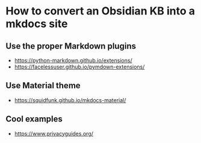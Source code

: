 # How to convert an Obsidian KB into a mkdocs site

## Use the proper Markdown plugins
- https://python-markdown.github.io/extensions/
- https://facelessuser.github.io/pymdown-extensions/

## Use Material theme
- https://squidfunk.github.io/mkdocs-material/

## Cool examples
- https://www.privacyguides.org/
